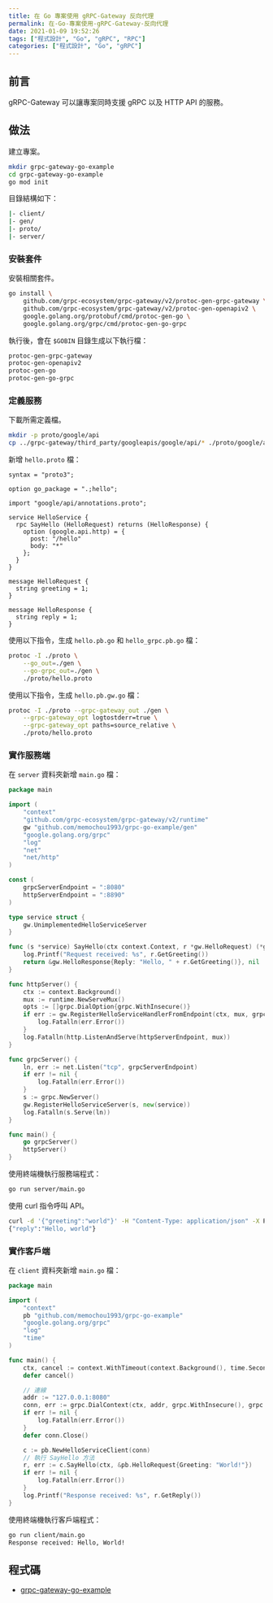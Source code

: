 ```yaml
---
title: 在 Go 專案使用 gRPC-Gateway 反向代理
permalink: 在-Go-專案使用-gRPC-Gateway-反向代理
date: 2021-01-09 19:52:26
tags: ["程式設計", "Go", "gRPC", "RPC"]
categories: ["程式設計", "Go", "gRPC"]
---
```


## 前言

gRPC-Gateway 可以讓專案同時支援 gRPC 以及 HTTP API 的服務。

## 做法

建立專案。

```BASH
mkdir grpc-gateway-go-example
cd grpc-gateway-go-example
go mod init
```

目錄結構如下：

```BASH
|- client/
|- gen/
|- proto/
|- server/
```

### 安裝套件

安裝相關套件。

```BASH
go install \
    github.com/grpc-ecosystem/grpc-gateway/v2/protoc-gen-grpc-gateway \
    github.com/grpc-ecosystem/grpc-gateway/v2/protoc-gen-openapiv2 \
    google.golang.org/protobuf/cmd/protoc-gen-go \
    google.golang.org/grpc/cmd/protoc-gen-go-grpc
```

執行後，會在 `$GOBIN` 目錄生成以下執行檔：

```BASH
protoc-gen-grpc-gateway
protoc-gen-openapiv2
protoc-gen-go
protoc-gen-go-grpc
```

### 定義服務

下載所需定義檔。

```BASH
mkdir -p proto/google/api
cp ../grpc-gateway/third_party/googleapis/google/api/* ./proto/google/api 
```

新增 `hello.proto` 檔：

```PROTO
syntax = "proto3";

option go_package = ".;hello";

import "google/api/annotations.proto";

service HelloService {
  rpc SayHello (HelloRequest) returns (HelloResponse) {
    option (google.api.http) = {
      post: "/hello"
      body: "*"
    };
  }
}

message HelloRequest {
  string greeting = 1;
}

message HelloResponse {
  string reply = 1;
}
```

使用以下指令，生成 `hello.pb.go` 和 `hello_grpc.pb.go` 檔：

```BASH
protoc -I ./proto \
    --go_out=./gen \
    --go-grpc_out=./gen \
    ./proto/hello.proto
```

使用以下指令，生成 `hello.pb.gw.go` 檔：

```BASH
protoc -I ./proto --grpc-gateway_out ./gen \
    --grpc-gateway_opt logtostderr=true \
    --grpc-gateway_opt paths=source_relative \
    ./proto/hello.proto
```

### 實作服務端

在 `server` 資料夾新增 `main.go` 檔：

```GO
package main

import (
	"context"
	"github.com/grpc-ecosystem/grpc-gateway/v2/runtime"
	gw "github.com/memochou1993/grpc-go-example/gen"
	"google.golang.org/grpc"
	"log"
	"net"
	"net/http"
)

const (
	grpcServerEndpoint = ":8080"
	httpServerEndpoint = ":8890"
)

type service struct {
	gw.UnimplementedHelloServiceServer
}

func (s *service) SayHello(ctx context.Context, r *gw.HelloRequest) (*gw.HelloResponse, error) {
	log.Printf("Request received: %s", r.GetGreeting())
	return &gw.HelloResponse{Reply: "Hello, " + r.GetGreeting()}, nil
}

func httpServer() {
	ctx := context.Background()
	mux := runtime.NewServeMux()
	opts := []grpc.DialOption{grpc.WithInsecure()}
	if err := gw.RegisterHelloServiceHandlerFromEndpoint(ctx, mux, grpcServerEndpoint, opts); err != nil {
		log.Fatalln(err.Error())
	}
	log.Fatalln(http.ListenAndServe(httpServerEndpoint, mux))
}

func grpcServer() {
	ln, err := net.Listen("tcp", grpcServerEndpoint)
	if err != nil {
		log.Fatalln(err.Error())
	}
	s := grpc.NewServer()
	gw.RegisterHelloServiceServer(s, new(service))
	log.Fatalln(s.Serve(ln))
}

func main() {
	go grpcServer()
	httpServer()
}
```

使用終端機執行服務端程式：

```BASH
go run server/main.go
```

使用 curl 指令呼叫 API。

```BASH
curl -d '{"greeting":"world"}' -H "Content-Type: application/json" -X POST http://localhost:8890/hello
{"reply":"Hello, world"}
```

### 實作客戶端

在 `client` 資料夾新增 `main.go` 檔：

```GO
package main

import (
	"context"
	pb "github.com/memochou1993/grpc-go-example"
	"google.golang.org/grpc"
	"log"
	"time"
)

func main() {
	ctx, cancel := context.WithTimeout(context.Background(), time.Second)
	defer cancel()

	// 連線
	addr := "127.0.0.1:8080"
	conn, err := grpc.DialContext(ctx, addr, grpc.WithInsecure(), grpc.WithBlock())
	if err != nil {
		log.Fatalln(err.Error())
	}
	defer conn.Close()

	c := pb.NewHelloServiceClient(conn)
	// 執行 SayHello 方法
	r, err := c.SayHello(ctx, &pb.HelloRequest{Greeting: "World!"})
	if err != nil {
		log.Fatalln(err.Error())
	}
	log.Printf("Response received: %s", r.GetReply())
}
```

使用終端機執行客戶端程式：

```BASH
go run client/main.go
Response received: Hello, World!
```

## 程式碼

- [grpc-gateway-go-example](https://github.com/memochou1993/grpc-gateway-go-example)
